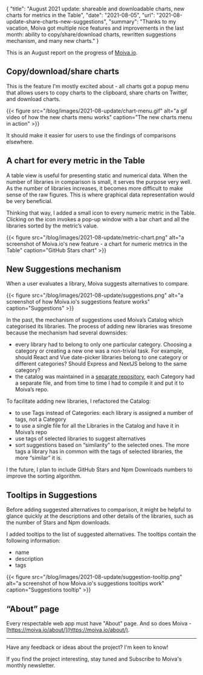 {
"title": "August 2021 update: shareable and downloadable charts, new charts for metrics in the Table",
"date": "2021-08-05",
"url": "2021-08-update-share-charts-new-suggestions",
"summary": "Thanks to my vacation, Moiva got multiple nice features and improvements in the last month: ability to copy/share/download charts, rewritten suggestions mechanism, and many new charts."
}

This is an August report on the progress of [Moiva.io](/).

## Copy/download/share charts

This is the feature I'm mostly excited about - all charts got a popup menu that allows users to copy charts to the clipboard, share charts on Twitter, and download charts.

{{< figure src="/blog/images/2021-08-update/chart-menu.gif" alt="a gif video of how the new charts menu works" caption="The new charts menu in action" >}}

It should make it easier for users to use the findings of comparisons elsewhere.

## A chart for every metric in the Table

A table view is useful for presenting static and numerical data. When the number of libraries in comparison is small, it serves the purpose very well. As the number of libraries increases, it becomes more difficult to make sense of the raw figures. This is where graphical data representation would be very beneficial.

Thinking that way, I added a small icon to every numeric metric in the Table. Clicking on the icon invokes a pop-up window with a bar chart and all the libraries sorted by the metric’s value.

{{< figure src="/blog/images/2021-08-update/metric-chart.png" alt="a screenshot of Moiva.io's new feature - a chart for numeric metrics in the Table" caption="GitHub Stars chart" >}}

## New Suggestions mechanism

When a user evaluates a library, Moiva suggests alternatives to compare.

{{< figure src="/blog/images/2021-08-update/suggestions.png" alt="a screenshot of how Moiva.io's suggestions feature works" caption="Suggestions" >}}

In the past, the mechanism of suggestions used Moiva’s Catalog which categorised its libraries. The process of adding new libraries was tiresome because the mechanism had several downsides:

- every library had to belong to only one particular category. Choosing a category or creating a new one was a non-trivial task. For example, should React and Vue date-picker libraries belong to one category or different categories? Should Express and NextJS belong to the same category?
- the catalog was maintained in a [separate repository](https://github.com/aantipov/moiva-catalog), each Category had a separate file, and from time to time I had to compile it and put it to Moiva’s repo.

To facilitate adding new libraries, I refactored the Catalog:

- to use Tags instead of Categories: each library is assigned a number of tags, not a Category
- to use a single file for all the Libraries in the Catalog and have it in Moiva’s repo
- use tags of selected libraries to suggest alternatives
- sort suggestions based on “similarity” to the selected ones. The more tags a library has in common with the tags of selected libraries, the more “similar” it is.

I the future, I plan to include GitHub Stars and Npm Downloads numbers to improve the sorting algorithm.

## Tooltips in Suggestions

Before adding suggested alternatives to comparison, it might be helpful to glance quickly at the descriptions and other details of the libraries, such as the number of Stars and Npm downloads.

I added tooltips to the list of suggested alternatives. The tooltips contain the following information:

- name
- description
- tags

{{< figure src="/blog/images/2021-08-update/suggestion-tooltip.png" alt="a screenshot of how Moiva.io's suggestions tooltips work" caption="Suggestions tooltip" >}}

## “About” page

Every respectable web app must have "About" page. And so does Moiva - [https://moiva.io/about/](https://moiva.io/about/).

---

Have any feedback or ideas about the project? I'm keen to know!

If you find the project interesting, stay tuned and Subscribe to Moiva's monthly newsletter.
